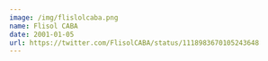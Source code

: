 ```yaml
---
image: /img/flislolcaba.png
name: Flisol CABA
date: 2001-01-05
url: https://twitter.com/FlisolCABA/status/1118983670105243648
---
```

